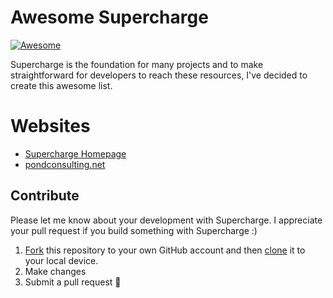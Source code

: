 # Awesome Supercharge

[![Awesome](https://raw.githubusercontent.com/sindresorhus/awesome/master/media/badge.svg?sanitize=true)](https://github.com/sindresorhus/awesome)

Supercharge is the foundation for many projects and to make straightforward for developers to reach these resources, I've decided to create this awesome list.


# Websites
- [Supercharge Homepage](https://superchargejs.com)
- [pondconsulting.net](https://pondconsulting.net)

## Contribute
Please let me know about your development with Supercharge. I appreciate your pull request if you build something with Supercharge :)

1. [Fork](https://help.github.com/articles/fork-a-repo/) this repository to your own GitHub account and then [clone](https://help.github.com/articles/cloning-a-repository/) it to your local device.
2. Make changes
3. Submit a pull request :rocket:
